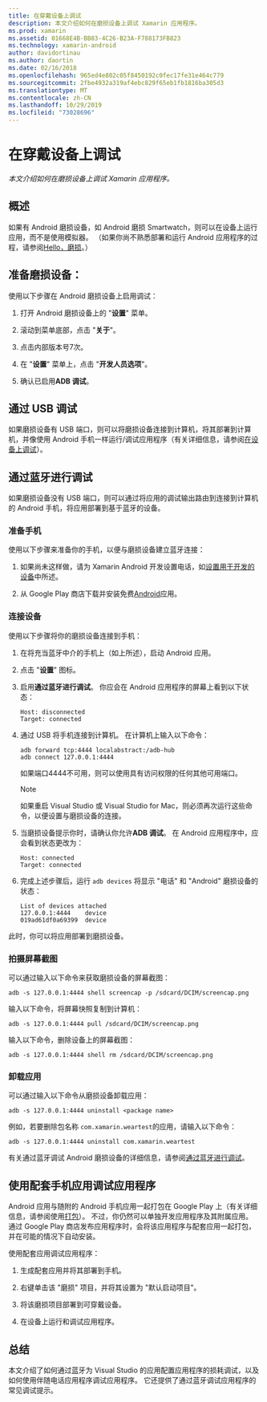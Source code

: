 ```yaml
---
title: 在穿戴设备上调试
description: 本文介绍如何在磨损设备上调试 Xamarin 应用程序。
ms.prod: xamarin
ms.assetid: 01668E4B-BB83-4C26-B23A-F788173FB823
ms.technology: xamarin-android
author: davidortinau
ms.author: daortin
ms.date: 02/16/2018
ms.openlocfilehash: 965ed4e802c05f8450192c0fec17fe31e464c779
ms.sourcegitcommit: 2fbe4932a319af4ebc829f65eb1fb1816ba305d3
ms.translationtype: MT
ms.contentlocale: zh-CN
ms.lasthandoff: 10/29/2019
ms.locfileid: "73028696"
---
```

# <a name="debug-on-a-wear-device"></a>在穿戴设备上调试

_本文介绍如何在磨损设备上调试 Xamarin 应用程序。_

## <a name="overview"></a>概述

如果有 Android 磨损设备，如 Android 磨损 Smartwatch，则可以在设备上运行应用，而不是使用模拟器。 （如果你尚不熟悉部署和运行 Android 应用程序的过程，请参阅[Hello，磨损](~/android/wear/get-started/hello-wear.md)。）

## <a name="prepare-the-wear-device"></a>准备磨损设备：

使用以下步骤在 Android 磨损设备上启用调试：

1. 打开 Android 磨损设备上的 "**设置**" 菜单。

2. 滚动到菜单底部，点击 "**关于**"。

3. 点击内部版本号7次。

4. 在 "**设置**" 菜单上，点击 "**开发人员选项**"。

5. 确认已启用**ADB 调试**。

## <a name="debugging-over-usb"></a>通过 USB 调试

如果磨损设备有 USB 端口，则可以将磨损设备连接到计算机，将其部署到计算机，并像使用 Android 手机一样运行/调试应用程序（有关详细信息，请参阅[在设备上调试](~/android/deploy-test/debugging/debug-on-device.md)）。

## <a name="debugging-over-bluetooth"></a>通过蓝牙进行调试

如果磨损设备没有 USB 端口，则可以通过将应用的调试输出路由到连接到计算机的 Android 手机，将应用部署到基于蓝牙的设备。 

### <a name="prepare-your-phone"></a>准备手机

使用以下步骤来准备你的手机，以便与磨损设备建立蓝牙连接： 

1. 如果尚未这样做，请为 Xamarin Android 开发设置电话，如[设置用于开发的设备](~/android/get-started/installation/set-up-device-for-development.md)中所述。

2. 从 Google Play 商店下载并安装免费[Android](https://play.google.com/store/apps/details?id=com.google.android.wearable.app)应用。

### <a name="connect-the-device"></a>连接设备

使用以下步骤将你的磨损设备连接到手机：

1. 在将充当蓝牙中介的手机上（如上所述），启动 Android 应用。 

2. 点击 "**设置**" 图标。

3. 启用**通过蓝牙进行调试**。 你应会在 Android 应用程序的屏幕上看到以下状态：

    ```
    Host: disconnected
    Target: connected
    ```

4. 通过 USB 将手机连接到计算机。 在计算机上输入以下命令：

    ```shell
    adb forward tcp:4444 localabstract:/adb-hub
    adb connect 127.0.0.1:4444
    ```

    如果端口4444不可用，则可以使用具有访问权限的任何其他可用端口。 

    > [!NOTE]
    > 如果重启 Visual Studio 或 Visual Studio for Mac，则必须再次运行这些命令，以便设置与磨损设备的连接。

5. 当磨损设备提示你时，请确认你允许**ADB 调试**。 在 Android 应用程序中，应会看到状态更改为：

    ```
    Host: connected
    Target: connected
    ```

6. 完成上述步骤后，运行 `adb devices` 将显示 "电话" 和 "Android" 磨损设备的状态：

    ```
    List of devices attached
    127.0.0.1:4444    device
    019ad61df0a69399  device
    ```

此时，你可以将应用部署到磨损设备。

<a name="screenshots" />

### <a name="taking-screenshots"></a>拍摄屏幕截图

可以通过输入以下命令来获取磨损设备的屏幕截图： 

```shell
adb -s 127.0.0.1:4444 shell screencap -p /sdcard/DCIM/screencap.png
```

输入以下命令，将屏幕快照复制到计算机：

```shell
adb -s 127.0.0.1:4444 pull /sdcard/DCIM/screencap.png
```

输入以下命令，删除设备上的屏幕截图：

```shell
adb -s 127.0.0.1:4444 shell rm /sdcard/DCIM/screencap.png
```

### <a name="uninstalling-an-app"></a>卸载应用

可以通过输入以下命令从磨损设备卸载应用：

```shell
adb -s 127.0.0.1:4444 uninstall <package name>
```

例如，若要删除包名称 `com.xamarin.weartest`的应用，请输入以下命令：

```shell
adb -s 127.0.0.1:4444 uninstall com.xamarin.weartest
```

有关通过蓝牙调试 Android 磨损设备的详细信息，请参阅[通过蓝牙进行调试](https://developer.android.com/training/wearables/apps/bt-debugging.html)。

## <a name="debugging-a-wear-app-with-a-companion-phone-app"></a>使用配套手机应用调试应用程序

Android 应用与随附的 Android 手机应用一起打包在 Google Play 上（有关详细信息，请参阅使用[打包](~/android/wear/deploy-test/packaging.md)）。 不过，你仍然可以单独开发应用程序及其附属应用。 通过 Google Play 商店发布应用程序时，会将该应用程序与配套应用一起打包，并在可能的情况下自动安装。

使用配套应用调试应用程序： 

1. 生成配套应用并将其部署到手机。

2. 右键单击该 "磨损" 项目，并将其设置为 "默认启动项目"。

3. 将该磨损项目部署到可穿戴设备。

4. 在设备上运行和调试应用程序。

## <a name="summary"></a>总结

本文介绍了如何通过蓝牙为 Visual Studio 的应用配置应用程序的损耗调试，以及如何使用伴随电话应用程序调试应用程序。 它还提供了通过蓝牙调试应用程序的常见调试提示。
